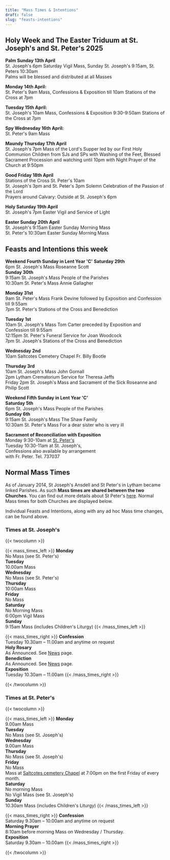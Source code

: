 ```yaml
---
title: "Mass Times & Intentions"
draft: false
slug: "feasts-intentions"
---
```


## Holy Week and The Easter Triduum at St. Joseph's and St. Peter's 2025

**Palm Sunday 13th April**  
St. Joseph's 6pm Saturday Vigil Mass, Sunday St. Joseph's 9:15am, St. Peters 10:30am  
Palms will be blessed and distributed at all Masses  

**Monday 14th April:**  
St. Peter's 9am Mass, Confessions & Exposition till 10am Stations of the Cross at 7pm  

**Tuesday 15th April:**  
St. Joseph's 10am Mass, Confessions & Exposition 9:30-9:50am Stations of the Cross at 7pm  

**Spy Wednesday 16th April:**  
St. Peter's 9am Mass  

**Maundy Thursday 17th April**  
St. Joseph's 7pm Mass of the Lord's Supper led by our First Holy Communion Children from SJs and SPs with Washing of the Feet, Blessed Sacrament Procession and watching until 10pm with Night Prayer of the Church at 9:50pm  

**Good Friday 18th April**  
Stations of the Cross St. Peter's 10am  
St. Joseph's 3pm and St. Peter's 3pm Solemn Celebration of the Passion of the Lord  
Prayers around Calvary: Outside at St. Joseph's 6pm  

**Holy Saturday 19th April**  
St. Joseph's 7pm Easter Vigil and Service of Light  

**Easter Sunday 20th April**  
St. Joseph's 9:15am Easter Sunday Morning Mass  
St. Peter's 10:30am Easter Sunday Morning Mass  

## Feasts and Intentions this week  

**Weekend Fourth Sunday in Lent Year 'C'**
**Saturday 29th**  
6pm St. Joseph's Mass Roseanne Scott  
**Sunday 30th**  
9:15am St. Joseph's Mass People of the Parishes  
10:30am St. Peter's Mass Annie Gallagher  

**Monday 31st**  
9am St. Peter's Mass Frank Devine followed by Exposition and Confession till 9:55am  
7pm St. Peter's Stations of the Cross and Benediction  

**Tuesday 1st**  
10am St. Joseph's Mass Tom Carter preceded by Exposition and Confession till 9:55am  
12:15pm St. Peter's Funeral Service for Joan Woodcock  
7pm St. Joseph's Stations of the Cross and Benediction  

**Wednesday 2nd**  
10am Saltcotes Cemetery Chapel Fr. Billy Bootle  

**Thursday 3rd**  
10am St. Joseph's Mass John Gornall  
2pm Lytham Crematorium Service for Theresa Jeffs  
Friday 2pm St. Joseph's Mass and Sacrament of the Sick Roseanne and Philip Scott  

**Weekend Fifth Sunday in Lent Year 'C'**  
**Saturday 5th**  
6pm St. Joseph's Mass People of the Parishes  
**Sunday 6th**  
9:15am St. Joseph's Mass The Shaw Family  
10:30am St. Peter's Mass For a dear sister who is very ill  
  
**Sacrament of Reconciliation with Exposition**  
Monday 9:30-10am at [St. Peter's](https://www.stpeterslytham.co.uk/)  
Tuesday 10:30-11am at St. Joseph's,  
Confessions also available by arrangement  
with Fr. Peter. Tel. 737037

## Normal Mass Times

As of January 2014, St Joseph's Ansdell and St Peter's in Lytham became linked Parishes. As such **Mass times are shared between the two Churches**. You can find out more details about St Peter's [here](https://www.stpeterslytham.co.uk/). Normal Mass times for both Churches are displayed below.

Individual Feasts and Intentions, along with any ad hoc Mass time changes, can be found above.

### Times at St. Joseph's

{{< twocolumn >}}

{{< mass_times_left >}}
**Monday**  
No Mass (see St. Peter's)  
**Tuesday**  
10.00am Mass  
**Wednesday**  
No Mass (see St. Peter's)  
**Thursday**  
10:00am Mass  
**Friday**  
No Mass  
**Saturday**  
No Morning Mass  
6:00pm Vigil Mass  
**Sunday**  
9:15am Mass (includes Children's Liturgy)
{{< /mass_times_left >}}

{{< mass_times_right >}}
**Confession**  
Tuesday 10.30am – 11.00am and anytime on request  
**Holy Rosary**  
As Announced. See [News](/news) page.  
**Benediction**  
As Announced. See [News](/news) page.  
**Exposition**  
Tuesday 10.30am – 11.00am
{{< /mass_times_right >}}

{{< /twocolumn >}}

### Times at St. Peter's

{{< twocolumn >}}

{{< mass_times_left >}}
**Monday**  
9.00am Mass  
**Tuesday**  
No Mass (see St. Joseph's)  
**Wednesday**  
9.00am Mass  
**Thursday**  
No Mass (see St. Joseph's)  
**Friday**  
No Mass  
Mass at [Saltcotes cemetery Chapel](https://goo.gl/maps/McT83) at 7:00pm on the first Friday of every month.  
**Saturday**  
No morning Mass  
No Vigil Mass (see St. Joseph's)  
**Sunday**  
10.30am Mass (includes Children's Liturgy)
{{< /mass_times_left >}}

{{< mass_times_right >}}
**Confession**  
Saturday 9.30am – 10.00am and anytime on request  
**Morning Prayer**  
8:10am before morning Mass on Wednesday / Thursday.  
**Exposition**  
Saturday 9.30am – 10.00am
{{< /mass_times_right >}}

{{< /twocolumn >}}
